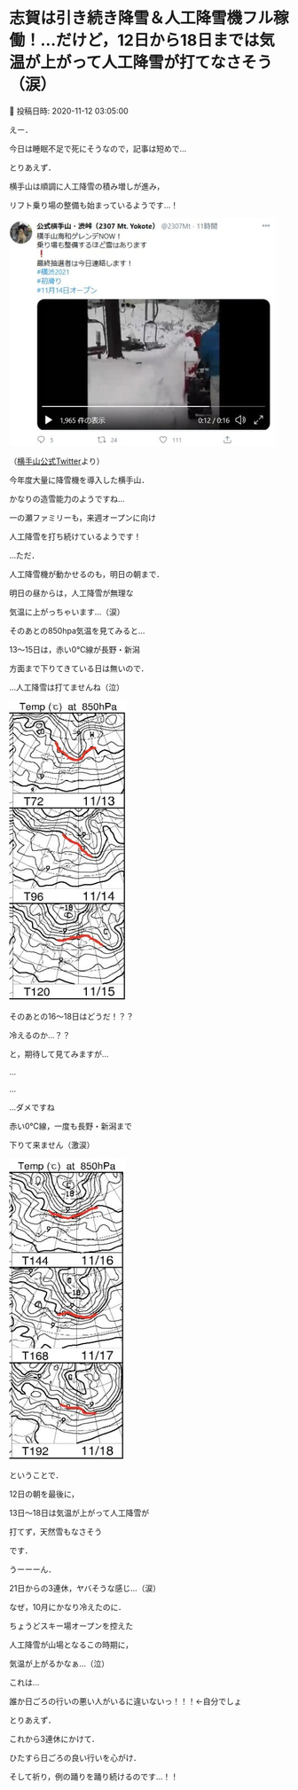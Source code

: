 # 志賀は引き続き降雪＆人工降雪機フル稼働！…だけど，12日から18日までは気温が上がって人工降雪が打てなさそう（涙）

📅 投稿日時: 2020-11-12 03:05:00

えー．


今日は睡眠不足で死にそうなので，記事は短めで…





とりあえず．


横手山は順調に人工降雪の積み増しが進み，


リフト乗り場の整備も始まっているようです…！




![af84bb8555e7b56d350cc2ea5e99a32c.jpg](images/af84bb8555e7b56d350cc2ea5e99a32c.jpg)




（[横手山公式Twitter](https://twitter.com/2307Mt/status/1326371847856926725)より）





今年度大量に降雪機を導入した横手山．


かなりの造雪能力のようですね…


一の瀬ファミリーも，来週オープンに向け


人工降雪を打ち続けているようです！





…ただ．


人工降雪機が動かせるのも，明日の朝まで．


明日の昼からは，人工降雪が無理な


気温に上がっちゃいます…（涙）





そのあとの850hpa気温を見てみると…


13～15日は，赤い0℃線が長野・新潟


方面まで下りてきている日は無いので．


…人工降雪は打てませんね（泣）




![ef06b3d22f18fef2f1cf8ffb6df8193e.jpg](images/ef06b3d22f18fef2f1cf8ffb6df8193e.jpg)







そのあとの16～18日はどうだ！？？


冷えるのか…？？


と，期待して見てみますが…


…


…


…ダメですね


赤い0℃線，一度も長野・新潟まで


下りて来ません（激涙）




![d881514ebb1c459af3f7237bcdec41fa.jpg](images/d881514ebb1c459af3f7237bcdec41fa.jpg)







ということで．


12日の朝を最後に，


13日～18日は気温が上がって人工降雪が


打てず，天然雪もなさそう


です．





うーーーん．


21日からの3連休，ヤバそうな感じ…（涙）





なぜ，10月にかなり冷えたのに．


ちょうどスキー場オープンを控えた


人工降雪が山場となるこの時期に，


気温が上がるかなぁ…（泣）





これは…


誰か日ごろの行いの悪い人がいるに違いないっ！！！←自分でしょ





とりあえず．


これから3連休にかけて．


ひたすら日ごろの良い行いを心がけ．


そして祈り，例の踊りを踊り続けるのです…！！
